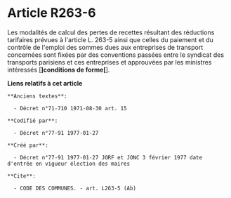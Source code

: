 # Article R263-6

Les modalités de calcul des pertes de recettes résultant des réductions tarifaires prévues à l'article L. 263-5 ainsi que
celles du paiement et du contrôle de l'emploi des sommes dues aux entreprises de transport concernées sont fixées par des
conventions passées entre le syndicat des transports parisiens et ces entreprises et approuvées par les ministres intéressés
[**]conditions de forme[**].

**Liens relatifs à cet article**

	**Anciens textes**:

	  - Décret n°71-710 1971-08-30 art. 15

	**Codifié par**:

	  - Décret n°77-91 1977-01-27

	**Créé par**:

	  - Décret n°77-91 1977-01-27 JORF et JONC 3 février 1977 date d'entrée en vigueur élection des maires

	**Cite**:

	  - CODE DES COMMUNES. - art. L263-5 (Ab)
